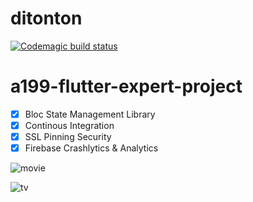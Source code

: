 # ditonton
 
[![Codemagic build status](https://api.codemagic.io/apps/636d955f39a617de3eb2ce12/636d955f39a617de3eb2ce11/status_badge.svg)](https://codemagic.io/apps/636d955f39a617de3eb2ce12/636d955f39a617de3eb2ce11/latest_build)

# a199-flutter-expert-project

- [x] Bloc State Management Library
- [x] Continous Integration
- [x] SSL Pinning Security
- [x] Firebase Crashlytics & Analytics

![movie](https://user-images.githubusercontent.com/117661473/202078867-10d3aa37-26be-48c1-9c99-d238afd086c8.png)


![tv](https://user-images.githubusercontent.com/117661473/202078847-b23579f6-cb33-43d7-bd7b-f89c69a101b6.png)
